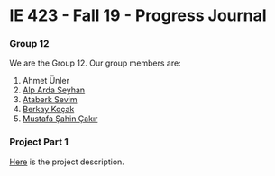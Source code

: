 # IE 423 - Fall 19 - Progress Journal

### Group 12
We are the Group 12. Our group members are:
1. Ahmet Ünler
2. [Alp Arda Seyhan](https://github.com/aaseyhan)
3. [Ataberk Sevim](https://github.com/ataberk-sevim-2016402087 )
4. [Berkay Koçak](https://github.com/berkaykocakk)
5. [Mustafa Şahin Çakır](https://github.com/msahincakir)

### Project Part 1
[Here](files/project%20description.pdf) is the project description.

